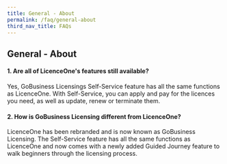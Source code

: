 ```yaml
---
title: General - About
permalink: /faq/general-about
third_nav_title: FAQs
---
```


## General - About

#### 1. Are all of LicenceOne's features still available?

Yes, GoBusiness Licensings Self-Service feature has all the same functions as LicenceOne. With Self-Service, you can apply and pay for the licences you need, as well as update, renew or terminate them.

#### 2. How is GoBusiness Licensing different from LicenceOne?

LicenceOne has been rebranded and is now known as GoBusiness Licensing. The Self-Service feature has all the same functions as LicenceOne and now comes with a newly added Guided Journey feature to walk beginners through the licensing process.


